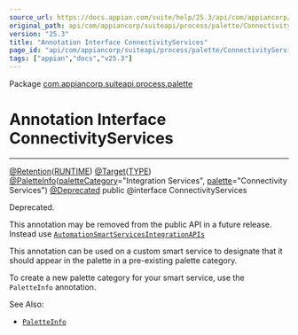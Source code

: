 ```yaml
---
source_url: https://docs.appian.com/suite/help/25.3/api/com/appiancorp/suiteapi/process/palette/ConnectivityServices.html
original_path: api/com/appiancorp/suiteapi/process/palette/ConnectivityServices.html
version: "25.3"
title: "Annotation Interface ConnectivityServices"
page_id: "api/com/appiancorp/suiteapi/process/palette/ConnectivityServices"
tags: ["appian","docs","v25.3"]
---
```



Package [com.appiancorp.suiteapi.process.palette](package-summary.html)

# Annotation Interface ConnectivityServices

* * *

[@Retention](https://docs.oracle.com/en/java/javase/17/docs/api/java.base/java/lang/annotation/Retention.html "class or interface in java.lang.annotation")([RUNTIME](https://docs.oracle.com/en/java/javase/17/docs/api/java.base/java/lang/annotation/RetentionPolicy.html#RUNTIME "class or interface in java.lang.annotation")) [@Target](https://docs.oracle.com/en/java/javase/17/docs/api/java.base/java/lang/annotation/Target.html "class or interface in java.lang.annotation")([TYPE](https://docs.oracle.com/en/java/javase/17/docs/api/java.base/java/lang/annotation/ElementType.html#TYPE "class or interface in java.lang.annotation")) [@PaletteInfo](PaletteInfo.html "annotation interface in com.appiancorp.suiteapi.process.palette")([paletteCategory](PaletteInfo.html#paletteCategory\(\))\="Integration Services", [palette](PaletteInfo.html#palette\(\))\="Connectivity Services") [@Deprecated](https://docs.oracle.com/en/java/javase/17/docs/api/java.base/java/lang/Deprecated.html "class or interface in java.lang") public @interface ConnectivityServices

Deprecated.

This annotation may be removed from the public API in a future release. Instead use [`AutomationSmartServicesIntegrationAPIs`](AutomationSmartServicesIntegrationAPIs.html "annotation interface in com.appiancorp.suiteapi.process.palette")

This annotation can be used on a custom smart service to designate that it should appear in the palette in a pre-existing palette category.

To create a new palette category for your smart service, use the `PaletteInfo` annotation.

See Also:

-   [`PaletteInfo`](PaletteInfo.html "annotation interface in com.appiancorp.suiteapi.process.palette")